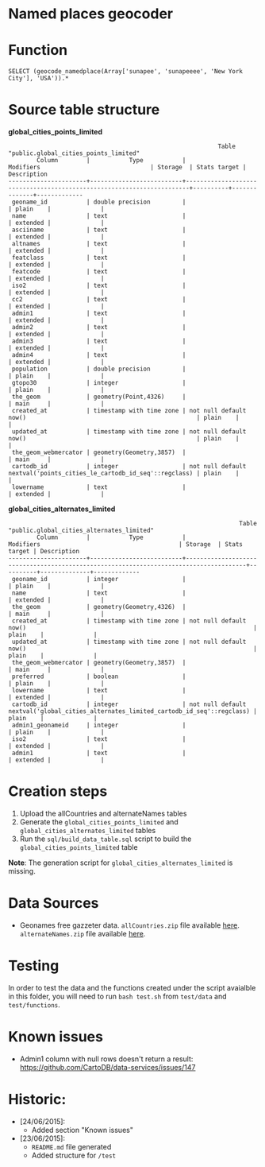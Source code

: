 Named places geocoder
===============

# Function

````
SELECT (geocode_namedplace(Array['sunapee', 'sunapeeee', 'New York City'], 'USA')).*
`````

# Source table structure

**global_cities_points_limited**
````
                                                           Table "public.global_cities_points_limited"
        Column        |           Type           |                               Modifiers                               | Storage  | Stats target | Description 
----------------------+--------------------------+-----------------------------------------------------------------------+----------+--------------+-------------
 geoname_id           | double precision         |                                                                       | plain    |              | 
 name                 | text                     |                                                                       | extended |              | 
 asciiname            | text                     |                                                                       | extended |              | 
 altnames             | text                     |                                                                       | extended |              | 
 featclass            | text                     |                                                                       | extended |              | 
 featcode             | text                     |                                                                       | extended |              | 
 iso2                 | text                     |                                                                       | extended |              | 
 cc2                  | text                     |                                                                       | extended |              | 
 admin1               | text                     |                                                                       | extended |              | 
 admin2               | text                     |                                                                       | extended |              | 
 admin3               | text                     |                                                                       | extended |              | 
 admin4               | text                     |                                                                       | extended |              | 
 population           | double precision         |                                                                       | plain    |              | 
 gtopo30              | integer                  |                                                                       | plain    |              | 
 the_geom             | geometry(Point,4326)     |                                                                       | main     |              | 
 created_at           | timestamp with time zone | not null default now()                                                | plain    |              | 
 updated_at           | timestamp with time zone | not null default now()                                                | plain    |              | 
 the_geom_webmercator | geometry(Geometry,3857)  |                                                                       | main     |              | 
 cartodb_id           | integer                  | not null default nextval('points_cities_le_cartodb_id_seq'::regclass) | plain    |              | 
 lowername            | text                     |                                                                       | extended |              | 

````

**global_cities_alternates_limited**
````
                                                                 Table "public.global_cities_alternates_limited"
        Column        |           Type           |                                       Modifiers                                       | Storage  | Stats target | Description 
----------------------+--------------------------+---------------------------------------------------------------------------------------+----------+--------------+-------------
 geoname_id           | integer                  |                                                                                       | plain    |              | 
 name                 | text                     |                                                                                       | extended |              | 
 the_geom             | geometry(Geometry,4326)  |                                                                                       | main     |              | 
 created_at           | timestamp with time zone | not null default now()                                                                | plain    |              | 
 updated_at           | timestamp with time zone | not null default now()                                                                | plain    |              | 
 the_geom_webmercator | geometry(Geometry,3857)  |                                                                                       | main     |              | 
 preferred            | boolean                  |                                                                                       | plain    |              | 
 lowername            | text                     |                                                                                       | extended |              | 
 cartodb_id           | integer                  | not null default nextval('global_cities_alternates_limited_cartodb_id_seq'::regclass) | plain    |              | 
 admin1_geonameid     | integer                  |                                                                                       | plain    |              | 
 iso2                 | text                     |                                                                                       | extended |              | 
 admin1               | text                     |                                                                                       | extended |              | 

````

# Creation steps
1. Upload the allCountries and alternateNames tables
2. Generate the `global_cities_points_limited` and `global_cities_alternates_limited` tables
3. Run the `sql/build_data_table.sql` script to build the `global_cities_points_limited` table

**Note**: The generation script for `global_cities_alternates_limited` is missing.

# Data Sources

* Geonames free gazzeter data. `allCountries.zip` file available [here](http://download.geonames.org/export/dump/allCountries.zip). `alternateNames.zip` file available [here](http://download.geonames.org/export/dump/alternateNames.zip).

# Testing
In order to test the data and the functions created under the script avaialble in this folder, you will need to run `bash test.sh` from `test/data` and `test/functions`.

# Known issues
* Admin1 column with null rows doesn't return a result: https://github.com/CartoDB/data-services/issues/147

# Historic:
* [24/06/2015]:
  * Added section "Known issues" 
* [23/06/2015]: 
  * `README.md` file generated
  * Added structure for `/test`

